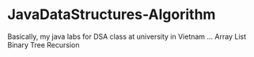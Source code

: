 # JavaDataStructures-Algorithm
Basically, my java labs for DSA class at university in Vietnam
...
Array List
Binary Tree
Recursion

